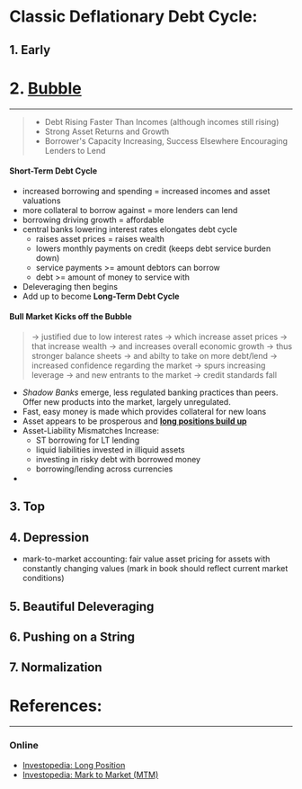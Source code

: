 # **Classic Deflationary Debt Cycle:**



## 1. Early


# 2. [Bubble](02_bubble.ipynb)
---
> - Debt Rising Faster Than Incomes (although incomes still rising)
> - Strong Asset Returns and Growth 
> - Borrower's Capacity Increasing, Success Elsewhere Encouraging Lenders to Lend 
#### **Short-Term Debt Cycle**
- increased borrowing and spending = increased incomes and asset valuations 
- more collateral to borrow against = more lenders can lend 
- borrowing driving growth = affordable 
- central banks lowering interest rates elongates debt cycle 
    - raises asset prices = raises wealth 
    - lowers monthly payments on credit (keeps debt service burden down)
    - service payments >= amount debtors can borrow 
    - debt >= amount of money to service with 
- Deleveraging then begins 
- Add up to become **Long-Term Debt Cycle**

#### **Bull Market Kicks off the Bubble**
> -> justified due to low interest rates -> which increase asset prices -> that increase wealth -> and increases overall economic growth -> thus stronger balance sheets -> and abilty to take on more debt/lend -> increased confidence regarding the market -> spurs increasing leverage -> and new entrants to the market -> credit standards fall 
- *Shadow Banks* emerge, less regulated banking practices than peers. Offer new products into the market, largely unregulated. 
- Fast, easy money is made which provides collateral for new loans 
- Asset appears to be prosperous and **[long positions build up](https://www.investopedia.com/terms/l/long.asp)**
- Asset-Liability Mismatches Increase:
    - ST borrowing for LT lending 
    - liquid liabilities invested in illiquid assets 
    - investing in risky debt with borrowed money 
    - borrowing/lending across currencies 
- 



## 3. Top
## 4. Depression 
- mark-to-market accounting: fair value asset pricing for assets with constantly changing values (mark in book should reflect current market conditions)
## 5. Beautiful Deleveraging 
## 6. Pushing on a String 
## 7. Normalization 



# References: 
---
### Online 
- [Investopedia: Long Position](https://www.investopedia.com/terms/l/long.asp)
- [Investopedia: Mark to Market (MTM)](https://www.investopedia.com/terms/m/marktomarket.asp)
